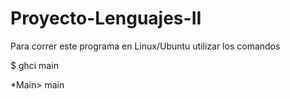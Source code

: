 # Proyecto-Lenguajes-II

Para correr este programa en Linux/Ubuntu utilizar los comandos 

$ ghci main

*Main> main
